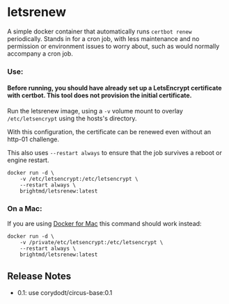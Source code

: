 # letsrenew

A simple docker container that automatically runs `certbot renew` periodically.
Stands in for a cron job, with less maintenance and no permission or
environment issues to worry about, such as would normally accompany a cron
job.


### Use:

#### Before running, you should have already set up a LetsEncrypt certificate with certbot. This tool does not provision the initial certificate.

Run the letsrenew image, using a `-v` volume mount to overlay
`/etc/letsencrypt` using the hosts's directory.

With this configuration, the certificate can be renewed even without an
http-01 challenge.

This also uses `--restart always` to ensure that the job survives a reboot or
engine restart.


```
docker run -d \
    -v /etc/letsencrypt:/etc/letsencrypt \
    --restart always \
    brightmd/letsrenew:latest
```

### On a Mac:

If you are using [Docker for
Mac](https://docs.docker.com/docker-for-mac/install/) this command should
work instead:


```
docker run -d \
    -v /private/etc/letsencrypt:/etc/letsencrypt \
    --restart always \
    brightmd/letsrenew:latest
```


## Release Notes

* 0.1: use corydodt/circus-base:0.1
